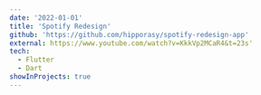 ```yaml
---
date: '2022-01-01'
title: 'Spotify Redesign'
github: 'https://github.com/hipporasy/spotify-redesign-app'
external: https://www.youtube.com/watch?v=KkkVp2MCaR4&t=23s'
tech:
  - Flutter
  - Dart
showInProjects: true
---
```


